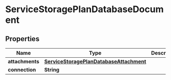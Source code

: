 

# ServiceStoragePlanDatabaseDocument

## Properties

Name | Type | Description | Notes
------------ | ------------- | ------------- | -------------
**attachments** | [**ServiceStoragePlanDatabaseAttachment**](ServiceStoragePlanDatabaseAttachment.md) |  |  [optional]
**connection** | **String** |  |  [optional]




